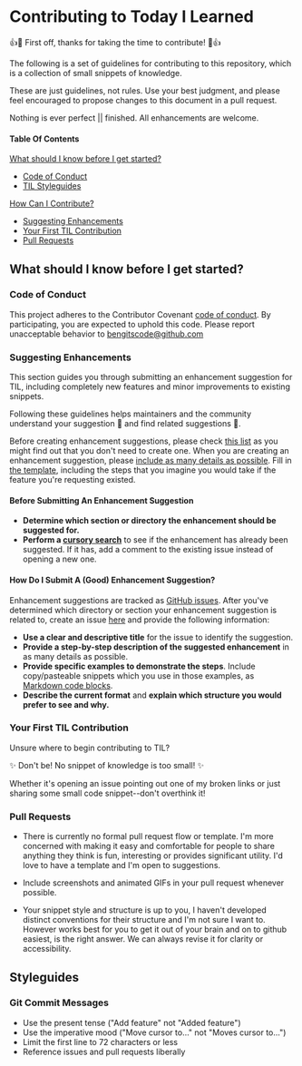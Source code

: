 # Contributing to Today I Learned

:+1::tada: First off, thanks for taking the time to contribute! :tada::+1:

The following is a set of guidelines for contributing to this repository, which is a collection of small snippets of knowledge.

These are just guidelines, not rules. Use your best judgment, and please feel encouraged to propose changes to this document in a pull request.

Nothing is ever perfect || finished. All enhancements are welcome.

#### Table Of Contents

[What should I know before I get started?](#what-should-i-know-before-i-get-started)
  * [Code of Conduct](#code-of-conduct)
  * [TIL Styleguides](#styleguides)

[How Can I Contribute?](#how-can-i-contribute)
  * [Suggesting Enhancements](#suggesting-enhancements)
  * [Your First TIL Contribution](#your-first-TIL-contribution)
  * [Pull Requests](#pull-requests)

## What should I know before I get started?

### Code of Conduct

This project adheres to the Contributor Covenant [code of conduct](CODE_OF_CONDUCT.md).
By participating, you are expected to uphold this code.
Please report unacceptable behavior to [bengitscode@github.com](mailto:bengitscode@github.com)

### Suggesting Enhancements

This section guides you through submitting an enhancement suggestion for TIL, including completely new features and minor improvements to existing snippets.

Following these guidelines helps maintainers and the community understand your suggestion :pencil: and find related suggestions :mag_right:.

Before creating enhancement suggestions, please check [this list](#before-submitting-an-enhancement-suggestion) as you might find out that you don't need to create one. When you are creating an enhancement suggestion, please [include as many details as possible](#how-do-i-submit-a-good-enhancement-suggestion). Fill in [the template](ISSUE_TEMPLATE.md), including the steps that you imagine you would take if the feature you're requesting existed.

#### Before Submitting An Enhancement Suggestion

* **Determine which section or directory the enhancement should be suggested for.**
* **Perform a [cursory search](https://github.com/BenGitsCode/today-i-learned/issues)** to see if the enhancement has already been suggested. If it has, add a comment to the existing issue instead of opening a new one.

#### How Do I Submit A (Good) Enhancement Suggestion?

Enhancement suggestions are tracked as [GitHub issues](https://guides.github.com/features/issues/). After you've determined which directory or section your enhancement suggestion is related to, create an issue [here](https://github.com/BenGitsCode/today-i-learned/issues/new) and provide the following information:

* **Use a clear and descriptive title** for the issue to identify the suggestion.
* **Provide a step-by-step description of the suggested enhancement** in as many details as possible.
* **Provide specific examples to demonstrate the steps**. Include copy/pasteable snippets which you use in those examples, as [Markdown code blocks](https://help.github.com/articles/markdown-basics/#multiple-lines).
* **Describe the current format** and **explain which structure you would prefer to see and why.**

### Your First TIL  Contribution

Unsure where to begin contributing to TIL?

✨ Don't be! No snippet of knowledge is too small! ✨

Whether it's opening an issue pointing out one of my broken links or just sharing some small code snippet--don't overthink it!

### Pull Requests

* There is currently no formal pull request flow or template. I'm more concerned with making it easy and comfortable for people to share
anything they think is fun, interesting or provides significant utility. I'd love to have a template and I'm open to suggestions.

* Include screenshots and animated GIFs in your pull request whenever possible.
* Your snippet style and structure is up to you, I haven't developed distinct conventions for their structure and I'm not sure I want to. However works best for you to get it out of your brain and on to github easiest, is the right answer. We can always revise it for clarity or accessibility.


## Styleguides

### Git Commit Messages

* Use the present tense ("Add feature" not "Added feature")
* Use the imperative mood ("Move cursor to..." not "Moves cursor to...")
* Limit the first line to 72 characters or less
* Reference issues and pull requests liberally
